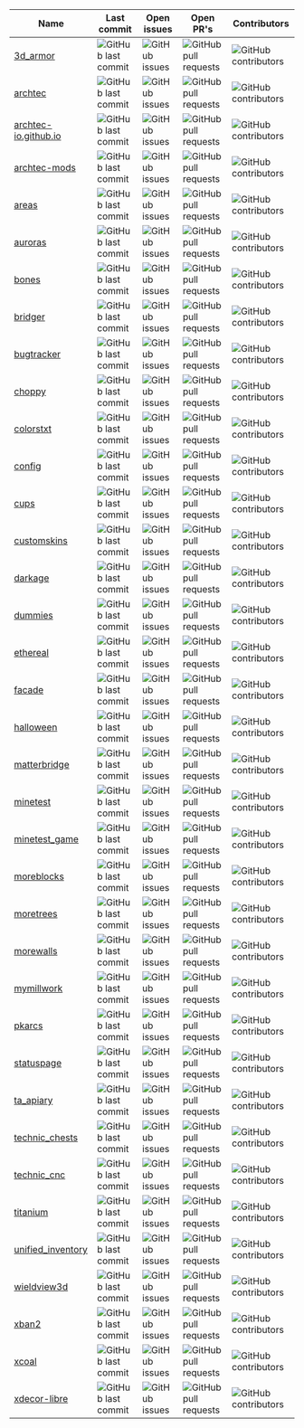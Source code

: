 |Name|Last commit|Open issues|Open PR's|Contributors|
|---|---|---|---|---|
|[3d_armor](https://github.com/Archtec-io/3d_armor)|![GitHub last commit](https://img.shields.io/github/last-commit/Archtec-io/3d_armor)|![GitHub issues](https://img.shields.io/github/issues/Archtec-io/3d_armor)|![GitHub pull requests](https://img.shields.io/github/issues-pr/Archtec-io/3d_armor)|![GitHub contributors](https://img.shields.io/github/contributors/Archtec-io/3d_armor)|
|[archtec](https://github.com/Archtec-io/archtec)|![GitHub last commit](https://img.shields.io/github/last-commit/Archtec-io/archtec)|![GitHub issues](https://img.shields.io/github/issues/Archtec-io/archtec)|![GitHub pull requests](https://img.shields.io/github/issues-pr/Archtec-io/archtec)|![GitHub contributors](https://img.shields.io/github/contributors/Archtec-io/archtec)|
|[archtec-io.github.io](https://github.com/Archtec-io/archtec-io.github.io)|![GitHub last commit](https://img.shields.io/github/last-commit/Archtec-io/archtec-io.github.io)|![GitHub issues](https://img.shields.io/github/issues/Archtec-io/archtec-io.github.io)|![GitHub pull requests](https://img.shields.io/github/issues-pr/Archtec-io/archtec-io.github.io)|![GitHub contributors](https://img.shields.io/github/contributors/Archtec-io/archtec-io.github.io)|
|[archtec-mods](https://github.com/Archtec-io/archtec-mods)|![GitHub last commit](https://img.shields.io/github/last-commit/Archtec-io/archtec-mods)|![GitHub issues](https://img.shields.io/github/issues/Archtec-io/archtec-mods)|![GitHub pull requests](https://img.shields.io/github/issues-pr/Archtec-io/archtec-mods)|![GitHub contributors](https://img.shields.io/github/contributors/Archtec-io/archtec-mods)|
|[areas](https://github.com/Archtec-io/areas)|![GitHub last commit](https://img.shields.io/github/last-commit/Archtec-io/areas)|![GitHub issues](https://img.shields.io/github/issues/Archtec-io/areas)|![GitHub pull requests](https://img.shields.io/github/issues-pr/Archtec-io/areas)|![GitHub contributors](https://img.shields.io/github/contributors/Archtec-io/areas)|
|[auroras](https://github.com/Archtec-io/auroras)|![GitHub last commit](https://img.shields.io/github/last-commit/Archtec-io/auroras)|![GitHub issues](https://img.shields.io/github/issues/Archtec-io/auroras)|![GitHub pull requests](https://img.shields.io/github/issues-pr/Archtec-io/auroras)|![GitHub contributors](https://img.shields.io/github/contributors/Archtec-io/auroras)|
|[bones](https://github.com/Archtec-io/bones)|![GitHub last commit](https://img.shields.io/github/last-commit/Archtec-io/bones)|![GitHub issues](https://img.shields.io/github/issues/Archtec-io/bones)|![GitHub pull requests](https://img.shields.io/github/issues-pr/Archtec-io/bones)|![GitHub contributors](https://img.shields.io/github/contributors/Archtec-io/bones)|
|[bridger](https://github.com/Archtec-io/bridger)|![GitHub last commit](https://img.shields.io/github/last-commit/Archtec-io/bridger)|![GitHub issues](https://img.shields.io/github/issues/Archtec-io/bridger)|![GitHub pull requests](https://img.shields.io/github/issues-pr/Archtec-io/bridger)|![GitHub contributors](https://img.shields.io/github/contributors/Archtec-io/bridger)|
|[bugtracker](https://github.com/Archtec-io/bugtracker)|![GitHub last commit](https://img.shields.io/github/last-commit/Archtec-io/bugtracker)|![GitHub issues](https://img.shields.io/github/issues/Archtec-io/bugtracker)|![GitHub pull requests](https://img.shields.io/github/issues-pr/Archtec-io/bugtracker)|![GitHub contributors](https://img.shields.io/github/contributors/Archtec-io/bugtracker)|
|[choppy](https://github.com/Archtec-io/choppy)|![GitHub last commit](https://img.shields.io/github/last-commit/Archtec-io/choppy)|![GitHub issues](https://img.shields.io/github/issues/Archtec-io/choppy)|![GitHub pull requests](https://img.shields.io/github/issues-pr/Archtec-io/choppy)|![GitHub contributors](https://img.shields.io/github/contributors/Archtec-io/choppy)|
|[colorstxt](https://github.com/Archtec-io/colorstxt)|![GitHub last commit](https://img.shields.io/github/last-commit/Archtec-io/colorstxt)|![GitHub issues](https://img.shields.io/github/issues/Archtec-io/colorstxt)|![GitHub pull requests](https://img.shields.io/github/issues-pr/Archtec-io/colorstxt)|![GitHub contributors](https://img.shields.io/github/contributors/Archtec-io/colorstxt)|
|[config](https://github.com/Archtec-io/config)|![GitHub last commit](https://img.shields.io/github/last-commit/Archtec-io/config)|![GitHub issues](https://img.shields.io/github/issues/Archtec-io/config)|![GitHub pull requests](https://img.shields.io/github/issues-pr/Archtec-io/config)|![GitHub contributors](https://img.shields.io/github/contributors/Archtec-io/config)|
|[cups](https://github.com/Archtec-io/cups)|![GitHub last commit](https://img.shields.io/github/last-commit/Archtec-io/cups)|![GitHub issues](https://img.shields.io/github/issues/Archtec-io/cups)|![GitHub pull requests](https://img.shields.io/github/issues-pr/Archtec-io/cups)|![GitHub contributors](https://img.shields.io/github/contributors/Archtec-io/cups)|
|[customskins](https://github.com/Archtec-io/customskins)|![GitHub last commit](https://img.shields.io/github/last-commit/Archtec-io/customskins)|![GitHub issues](https://img.shields.io/github/issues/Archtec-io/customskins)|![GitHub pull requests](https://img.shields.io/github/issues-pr/Archtec-io/customskins)|![GitHub contributors](https://img.shields.io/github/contributors/Archtec-io/customskins)|
|[darkage](https://github.com/Archtec-io/darkage)|![GitHub last commit](https://img.shields.io/github/last-commit/Archtec-io/darkage)|![GitHub issues](https://img.shields.io/github/issues/Archtec-io/darkage)|![GitHub pull requests](https://img.shields.io/github/issues-pr/Archtec-io/darkage)|![GitHub contributors](https://img.shields.io/github/contributors/Archtec-io/darkage)|
|[dummies](https://github.com/Archtec-io/dummies)|![GitHub last commit](https://img.shields.io/github/last-commit/Archtec-io/dummies)|![GitHub issues](https://img.shields.io/github/issues/Archtec-io/dummies)|![GitHub pull requests](https://img.shields.io/github/issues-pr/Archtec-io/dummies)|![GitHub contributors](https://img.shields.io/github/contributors/Archtec-io/dummies)|
|[ethereal](https://github.com/Archtec-io/ethereal)|![GitHub last commit](https://img.shields.io/github/last-commit/Archtec-io/ethereal)|![GitHub issues](https://img.shields.io/github/issues/Archtec-io/ethereal)|![GitHub pull requests](https://img.shields.io/github/issues-pr/Archtec-io/ethereal)|![GitHub contributors](https://img.shields.io/github/contributors/Archtec-io/ethereal)|
|[facade](https://github.com/Archtec-io/facade)|![GitHub last commit](https://img.shields.io/github/last-commit/Archtec-io/facade)|![GitHub issues](https://img.shields.io/github/issues/Archtec-io/facade)|![GitHub pull requests](https://img.shields.io/github/issues-pr/Archtec-io/facade)|![GitHub contributors](https://img.shields.io/github/contributors/Archtec-io/facade)|
|[halloween](https://github.com/Archtec-io/halloween)|![GitHub last commit](https://img.shields.io/github/last-commit/Archtec-io/halloween)|![GitHub issues](https://img.shields.io/github/issues/Archtec-io/halloween)|![GitHub pull requests](https://img.shields.io/github/issues-pr/Archtec-io/halloween)|![GitHub contributors](https://img.shields.io/github/contributors/Archtec-io/halloween)|
|[matterbridge](https://github.com/Archtec-io/matterbridge)|![GitHub last commit](https://img.shields.io/github/last-commit/Archtec-io/matterbridge)|![GitHub issues](https://img.shields.io/github/issues/Archtec-io/matterbridge)|![GitHub pull requests](https://img.shields.io/github/issues-pr/Archtec-io/matterbridge)|![GitHub contributors](https://img.shields.io/github/contributors/Archtec-io/matterbridge)|
|[minetest](https://github.com/Archtec-io/minetest)|![GitHub last commit](https://img.shields.io/github/last-commit/Archtec-io/minetest)|![GitHub issues](https://img.shields.io/github/issues/Archtec-io/minetest)|![GitHub pull requests](https://img.shields.io/github/issues-pr/Archtec-io/minetest)|![GitHub contributors](https://img.shields.io/github/contributors/Archtec-io/minetest)|
|[minetest_game](https://github.com/Archtec-io/minetest_game)|![GitHub last commit](https://img.shields.io/github/last-commit/Archtec-io/minetest_game)|![GitHub issues](https://img.shields.io/github/issues/Archtec-io/minetest_game)|![GitHub pull requests](https://img.shields.io/github/issues-pr/Archtec-io/minetest_game)|![GitHub contributors](https://img.shields.io/github/contributors/Archtec-io/minetest_game)|
|[moreblocks](https://github.com/Archtec-io/moreblocks)|![GitHub last commit](https://img.shields.io/github/last-commit/Archtec-io/moreblocks)|![GitHub issues](https://img.shields.io/github/issues/Archtec-io/moreblocks)|![GitHub pull requests](https://img.shields.io/github/issues-pr/Archtec-io/moreblocks)|![GitHub contributors](https://img.shields.io/github/contributors/Archtec-io/moreblocks)|
|[moretrees](https://github.com/Archtec-io/moretrees)|![GitHub last commit](https://img.shields.io/github/last-commit/Archtec-io/moretrees)|![GitHub issues](https://img.shields.io/github/issues/Archtec-io/moretrees)|![GitHub pull requests](https://img.shields.io/github/issues-pr/Archtec-io/moretrees)|![GitHub contributors](https://img.shields.io/github/contributors/Archtec-io/moretrees)|
|[morewalls](https://github.com/Archtec-io/morewalls)|![GitHub last commit](https://img.shields.io/github/last-commit/Archtec-io/morewalls)|![GitHub issues](https://img.shields.io/github/issues/Archtec-io/morewalls)|![GitHub pull requests](https://img.shields.io/github/issues-pr/Archtec-io/morewalls)|![GitHub contributors](https://img.shields.io/github/contributors/Archtec-io/morewalls)|
|[mymillwork](https://github.com/Archtec-io/mymillwork)|![GitHub last commit](https://img.shields.io/github/last-commit/Archtec-io/mymillwork)|![GitHub issues](https://img.shields.io/github/issues/Archtec-io/mymillwork)|![GitHub pull requests](https://img.shields.io/github/issues-pr/Archtec-io/mymillwork)|![GitHub contributors](https://img.shields.io/github/contributors/Archtec-io/mymillwork)|
|[pkarcs](https://github.com/Archtec-io/pkarcs)|![GitHub last commit](https://img.shields.io/github/last-commit/Archtec-io/pkarcs)|![GitHub issues](https://img.shields.io/github/issues/Archtec-io/pkarcs)|![GitHub pull requests](https://img.shields.io/github/issues-pr/Archtec-io/pkarcs)|![GitHub contributors](https://img.shields.io/github/contributors/Archtec-io/pkarcs)|
|[statuspage](https://github.com/Archtec-io/statuspage)|![GitHub last commit](https://img.shields.io/github/last-commit/Archtec-io/statuspage)|![GitHub issues](https://img.shields.io/github/issues/Archtec-io/statuspage)|![GitHub pull requests](https://img.shields.io/github/issues-pr/Archtec-io/statuspage)|![GitHub contributors](https://img.shields.io/github/contributors/Archtec-io/statuspage)|
|[ta_apiary](https://github.com/Archtec-io/ta_apiary)|![GitHub last commit](https://img.shields.io/github/last-commit/Archtec-io/ta_apiary)|![GitHub issues](https://img.shields.io/github/issues/Archtec-io/ta_apiary)|![GitHub pull requests](https://img.shields.io/github/issues-pr/Archtec-io/ta_apiary)|![GitHub contributors](https://img.shields.io/github/contributors/Archtec-io/ta_apiary)|
|[technic_chests](https://github.com/Archtec-io/technic_chests)|![GitHub last commit](https://img.shields.io/github/last-commit/Archtec-io/technic_chests)|![GitHub issues](https://img.shields.io/github/issues/Archtec-io/technic_chests)|![GitHub pull requests](https://img.shields.io/github/issues-pr/Archtec-io/technic_chests)|![GitHub contributors](https://img.shields.io/github/contributors/Archtec-io/technic_chests)|
|[technic_cnc](https://github.com/Archtec-io/technic_cnc)|![GitHub last commit](https://img.shields.io/github/last-commit/Archtec-io/technic_cnc)|![GitHub issues](https://img.shields.io/github/issues/Archtec-io/technic_cnc)|![GitHub pull requests](https://img.shields.io/github/issues-pr/Archtec-io/technic_cnc)|![GitHub contributors](https://img.shields.io/github/contributors/Archtec-io/technic_cnc)|
|[titanium](https://github.com/Archtec-io/titanium)|![GitHub last commit](https://img.shields.io/github/last-commit/Archtec-io/titanium)|![GitHub issues](https://img.shields.io/github/issues/Archtec-io/titanium)|![GitHub pull requests](https://img.shields.io/github/issues-pr/Archtec-io/titanium)|![GitHub contributors](https://img.shields.io/github/contributors/Archtec-io/titanium)|
|[unified_inventory](https://github.com/Archtec-io/unified_inventory)|![GitHub last commit](https://img.shields.io/github/last-commit/Archtec-io/unified_inventory)|![GitHub issues](https://img.shields.io/github/issues/Archtec-io/unified_inventory)|![GitHub pull requests](https://img.shields.io/github/issues-pr/Archtec-io/unified_inventory)|![GitHub contributors](https://img.shields.io/github/contributors/Archtec-io/unified_inventory)|
|[wieldview3d](https://github.com/Archtec-io/wieldview3d)|![GitHub last commit](https://img.shields.io/github/last-commit/Archtec-io/wieldview3d)|![GitHub issues](https://img.shields.io/github/issues/Archtec-io/wieldview3d)|![GitHub pull requests](https://img.shields.io/github/issues-pr/Archtec-io/wieldview3d)|![GitHub contributors](https://img.shields.io/github/contributors/Archtec-io/wieldview3d)|
|[xban2](https://github.com/Archtec-io/xban2)|![GitHub last commit](https://img.shields.io/github/last-commit/Archtec-io/xban2)|![GitHub issues](https://img.shields.io/github/issues/Archtec-io/xban2)|![GitHub pull requests](https://img.shields.io/github/issues-pr/Archtec-io/xban2)|![GitHub contributors](https://img.shields.io/github/contributors/Archtec-io/xban2)|
|[xcoal](https://github.com/Archtec-io/xcoal)|![GitHub last commit](https://img.shields.io/github/last-commit/Archtec-io/xcoal)|![GitHub issues](https://img.shields.io/github/issues/Archtec-io/xcoal)|![GitHub pull requests](https://img.shields.io/github/issues-pr/Archtec-io/xcoal)|![GitHub contributors](https://img.shields.io/github/contributors/Archtec-io/xcoal)|
|[xdecor-libre](https://github.com/Archtec-io/xdecor-libre)|![GitHub last commit](https://img.shields.io/github/last-commit/Archtec-io/xdecor-libre)|![GitHub issues](https://img.shields.io/github/issues/Archtec-io/xdecor-libre)|![GitHub pull requests](https://img.shields.io/github/issues-pr/Archtec-io/xdecor-libre)|![GitHub contributors](https://img.shields.io/github/contributors/Archtec-io/xdecor-libre)|
